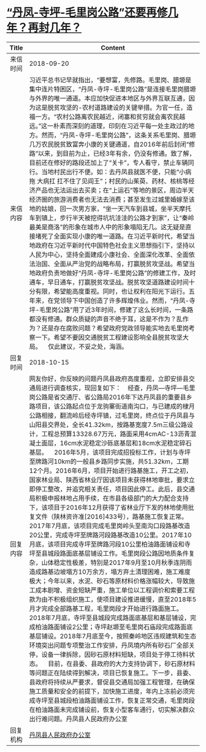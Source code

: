 # <a href="http://www.shangluo.gov.cn/zmhd/ldxxxx.jsp?urltype=leadermail.LeaderMailContentUrl&wbtreeid=1112&leadermailid=4924">“丹凤-寺坪-毛里岗公路”还要再修几年？再封几年？</a>
|Title|Content|
|:---:|---|
|来信时间|2018-09-20|
|来信内容|习近平总书记早就指出，“要想富，先修路。毛里岗、腊塬是集中连片特困区，“丹凤-寺坪-毛里岗公路”是连接毛里岗腊塬与外界的唯一通道。本应加快促进本地区与外界互联互通，因为这是脱贫攻坚的-农村道路建设的关键举措。为官一任，造福一方。“农村公路离农民越近，闭塞和贫穷就会离农民越远。”这一朴素而深刻的道理，印刻在习近平每一处主政过的地方。然而，“丹凤-寺坪-毛里岗公路”，这条关系毛里岗、腊塬几万农民脱贫致富奔小康的关键通道，自2016年前后封闭“修路”以来，到目前为止，已经3年有余，仍没有修通。致了解，目前还在修好的路段还加上了“关卡”，专人看守，禁止车辆同行。当地村民出行不便。如：去丹凤县就医不便，只能“小病拖 大病扛 扛不住了见阎王”；村民的山茱萸、药材、核桃等经济产品也无法运出去买卖；在“上运石”等地的景区，周边半天经济圈的旅游消费者也无法去消费；甚至发生过城里婚嫁至该地的姑娘，回一次男方家，“坐一天汽车到县城，坐半天摩托车到镇上，步行半天被挖得坑坑洼洼的公路才到家”，让“秦岭最美是商洛”的形象在城市人中的形象塌陷无几。这无疑是直接堵死了全面实现小康的唯一道路。在习近平新时代，希望当地政府在习近平新时代中国特色社会主义思想指引下，坚持以人民为中心，坚持全面建成小康社会、全面深化改革、全面依法治国、全面从严治党的战略布局，打赢脱贫攻坚战。希望当地政府负责地做好“丹凤-寺坪-毛里岗公路”的修建工作，及时通车，早日通车，打赢脱贫攻坚战。脱贫攻坚道路建设时间十分有限，希望能高度重视。同时，也让权利在阳光下运行。五年来，在党领导下中国创造了许多辉煌伟业。然而，“丹凤-寺坪-毛里岗公路”用了近3年时间，修建了这么长时间，一条路都没有修通。群众质疑的声音不绝于耳，这是不作为？乱作为？还是存在腐败问题？希望政府党政领导能实地去毛里岗考察一下。希望不要因交通脱贫工程建设影响全县脱贫攻坚大局。    仅此建议，不妥之处，海涵。|
|回复时间|2018-10-15|
|回复内容|网友你好，你反映的问题丹凤县政府高度重视，立即安排县交通局进行调查核实，现回复如下：    经查，丹凤—寺坪—毛里岗公路是省交通厅、省公路局2016年下达丹凤县的重要县乡路项目，该公路起点位于龙驹寨街道南沟口，与已建成的棣月公路相接，翻流岭后经寺坪镇，过毛里岗，终点位于丹凤县与山阳县交界处，全长41.32km，按路基宽度7.5m三级公路设计，工程总预算13328.67万元，路面采用4cmAC-13沥青混凝土面层，16cm水泥稳定沙砾底基层和18cm水泥稳定碎石基层。    2016年5月，该项目完成招投标工作，计划与寺坪至牌路河10km的一般县乡路同步实施，共51.32km，工期12个月。2016年6月，项目开始进行路基施工，开工之初，国家林业局、陕西省林业厅因该项目未获得林地审批，要求立即停工整改，并追究相关责任，项目因此停工。此后，县交通局积极申报林地占用手续，在市县各级部门的大力配合支持下，该项目于2016年12月获得了省林业厅下发的林地使用批复文件（陕林资许准[2016]433号），路基施工恢复正常。    2017年7月底，该项目完成毛里岗岭头至南沟口段路基改造20公里，完成寺坪至牌路河段路基改造10公里。2017年10月底，该项目完成寺坪至牌路河段10公里柏油路面铺设和寺坪至县城段路面底基层铺设工作。毛里岗段公路因地质条件复杂，山体稳定性极差，特别是2017年9月至10月秋季连阴雨造成路基边坡塌方10万余方，塌方弃土清理困难，施工难度极大；今年以来，水泥、砂石等原材料价格涨幅较大，导致施工成本剧增、资金短缺严重，施工单位以工程调价和索要工程款为由不积极组织施工，使项目建设推进缓慢，直至2018年5月才完成全部路基工程，毛里岗段才开始进行路面施工。    2018年7月底，寺坪至县城段完成路面底基层和基层铺设，完成柏油路面铺设2公里；寺坪赵塬至毛里岗石庙段完成路面底基层铺设。2018年7月底至今，按照秦岭地区违规建筑和生态环境突出问题专项整治工作安排，丹凤境内所有砂石厂全部关停，设备一律拆除，因砂石原材料短缺，项目处于停工待料状态。    目前，在县委、县政府的大力支持协调下，砂石原材料等问题正在陆续得到解决，项目已恢复施工。下一步，县委、县政府将持续从严要求，督促县交通局加强工程管理，在确保施工质量和安全的前提下，加快施工进度，年内上冻前必须完成寺坪至县城段柏油路面铺设工作，恢复正常交通，毛里岗段在柏油路面未完成铺设前，恢复小型客车通行，切实解决群众出行难问题。丹凤县人民政府办公室|
|回复机构|<a href="../../categories/agencies/丹凤县人民政府办公室.md">丹凤县人民政府办公室</a>|